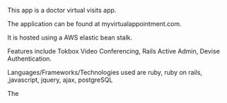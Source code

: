 This app is a doctor virtual visits app.  

The application can be found at myvirtualappointment.com.  

It is hosted using a AWS elastic bean stalk.  

Features include Tokbox Video Conferencing, Rails Active Admin, Devise Authentication.

Languages/Frameworks/Technologies used are ruby, ruby on rails, ,javascript, jquery, ajax, postgreSQL

The 
